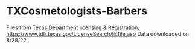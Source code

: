 # TXCosmetologists-Barbers

Files from Texas Department licensing & Registration, https://www.tdlr.texas.gov/LicenseSearch/licfile.asp
Data downloaded on 8/28/22
